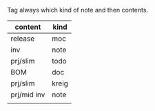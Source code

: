 Tag always which kind of note and then contents.

| content       | kind  |
| ------------- | ----- |
| release       | moc   |
| inv           | note  |
| prj/slim      | todo  |
| BOM           | doc   |
| prj/slim      | kreig |
| prj/mid   inv | note  |
|               |       |
